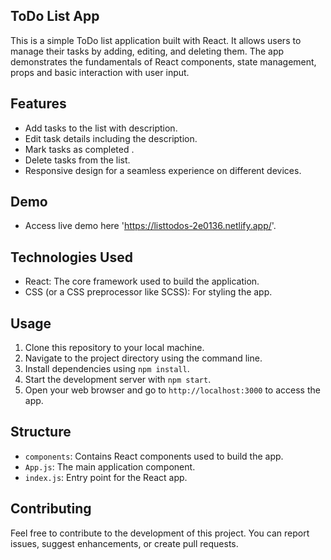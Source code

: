 ## ToDo List App

This is a simple ToDo list application built with React. It allows users to manage their tasks by adding, editing, and deleting them. The app demonstrates the fundamentals of React components, state management, props and basic interaction with user input.

## Features

- Add tasks to the list with description.
- Edit task details including the description.
- Mark tasks as completed .
- Delete tasks from the list.
- Responsive design for a seamless experience on different devices.

## Demo

- Access live demo here 'https://listtodos-2e0136.netlify.app/'. 

## Technologies Used

- React: The core framework used to build the application.
- CSS (or a CSS preprocessor like SCSS): For styling the app.

## Usage

1. Clone this repository to your local machine.
2. Navigate to the project directory using the command line.
3. Install dependencies using `npm install`.
4. Start the development server with `npm start`.
5. Open your web browser and go to `http://localhost:3000` to access the app.

## Structure

- `components`: Contains React components used to build the app.
- `App.js`: The main application component.
- `index.js`: Entry point for the React app.

## Contributing

Feel free to contribute to the development of this project. You can report issues, suggest enhancements, or create pull requests.




